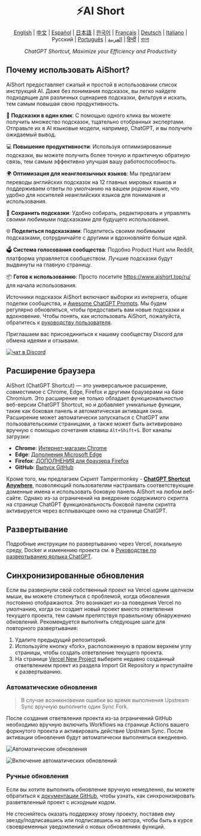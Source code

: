 <h1 align="center">
⚡️AI Short
</h1>
<p align="center">
    <a href="/README-en.md">English</a> | <a href="/README.md">中文</a> |
<a href="./README-es.md">Español</a> |
<a href="./README-ja.md">日本語</a> |
<a href="./README-ko.md">한국어</a> |
<a href="./README-fr.md">Français</a> |
<a href="./README-de.md">Deutsch</a> |
<a href="./README-it.md">Italiano</a> |
Русский |
<a href="./README-pt.md">Português</a> |
<a href="./README-ar.md">العربية</a> |
<a href="./README-hi.md">हिन्दी</a> |
<a href="./README-bn.md">বাংলা</a>
</p>
<p align="center">
    <em>ChatGPT Shortcut, Maximize your Efficiency and Productivity</em>
</p>

## Почему использовать AiShort?

AiShort предоставляет сжатый и простой в использовании список инструкций AI. Даже без понимания подсказок, вы легко найдете подходящие для различных сценариев подсказки, фильтруя и искать, тем самым повышая свою продуктивность.

🚀 **Подсказки в один клик**: С помощью одного клика вы можете получить множество подсказок, тщательно отобранных экспертами. Отправьте их в AI языковые модели, например, ChatGPT, и вы получите ожидаемый вывод.

💻 **Повышение продуктивности**: Используя оптимизированные подсказки, вы можете получить более точную и практичную обратную связь, тем самым эффективно улучшая вашу работоспособность.

🌍 **Оптимизация для неанглоязычных языков**: Мы предлагаем переводы английских подсказок на 12 главных мировых языков и поддерживаем ответы по умолчанию на вашем родном языке, что удобно для носителей неанглийских языков для понимания и использования.

💾 **Сохранить подсказки**: Удобно собирать, редактировать и управлять своими любимыми подсказками для будущего использования.

🌐 **Поделиться подсказками**: Поделитесь своими любимыми подсказками, сотрудничайте с другими и вдохновляйте больше идей.

🗳️ **Система голосования сообщества**: Подобно Product Hunt или Reddit, платформа управляется сообществом. Лучшие подсказки будут выдвинуты на главную страницу.

📦 **Готов к использованию**: Просто посетите https://www.aishort.top/ru/ для начала использования.

Источники подсказок AiShort включают выборки из интернета, общие поделки сообщества, и [Awesome ChatGPT Prompts](https://github.com/f/awesome-chatgpt-prompts). Мы будем регулярно обновляться, чтобы предоставить вам новые подсказки и вдохновение. Чтобы понять, как использовать AiShort, пожалуйста, обратитесь к [руководству пользователя](https://www.aishort.top/ru/docs/guides/getting-started).

Приглашаем вас присоединиться к нашему сообществу Discord для обмена идеями и отзывами.

<a href="https://discord.gg/PZTQfJ4GjX">
   <img src="https://img.shields.io/discord/1048780149899939881?color=%2385c8c8&label=Discord&logo=discord&style=for-the-badge" alt="чат в Discord" />
</a>

## Расширение браузера

AiShort (ChatGPT Shortcut) — это универсальное расширение, совместимое с Chrome, Edge, Firefox и другими браузерами на базе Chromium. Это расширение не только обладает функциональностью веб-версии ChatGPT Shortcut, но и добавляет уникальные функции, такие как боковая панель и автоматическая активация окна. Расширение может автоматически запускаться с ChatGPT или пользовательскими страницами, а также может быть активировано вручную с помощью сочетания клавиш `Alt+Shift+S`. Вот каналы загрузки:

- **Chrome**: [Интернет-магазин Chrome](https://chrome.google.com/webstore/detail/chatgpt-shortcut/blcgeoojgdpodnmnhfpohphdhfncblnj)
- **Edge**: [Дополнения Microsoft Edge](https://microsoftedge.microsoft.com/addons/detail/chatgpt-shortcut/hnggpalhfjmdhhmgfjpmhlfilnbmjoin)
- **Firefox**: [ДОПОЛНЕНИЯ для браузера Firefox](https://addons.mozilla.org/addon/chatgpt-shortcut/)
- **GitHub**: [Выпуск GitHub](https://github.com/rockbenben/ChatGPT-Shortcut/releases/latest)

Кроме того, мы предлагаем Скрипт Tampermonkey - [**ChatGPT Shortcut Anywhere**](https://greasyfork.org/scripts/482907-chatgpt-shortcut-anywhere), позволяющий пользователям настраивать соответствующие доменные имена и использовать боковую панель AiShort на любом веб-сайте. Однако из-за ограничений на внедрение содержимого скрипта на странице ChatGPT функциональность боковой панели скрипта активируется через всплывающее окно на странице ChatGPT.

## Развертывание

Подробные инструкции по развертыванию через Vercel, локальную среду, Docker и изменению проекта см. в [Руководстве по развертыванию ярлыка ChatGPT](https://www.aishort.top/ru/docs/deploy).

## Синхронизированные обновления

Если вы развернули свой собственный проект на Vercel одним щелчком мыши, вы можете столкнуться с проблемой, когда обновления постоянно отображаются. Это возникает из-за поведения Vercel по умолчанию, когда он создает новый проект вместо ответвления текущего проекта, тем самым препятствуя правильному обнаружению обновлений. Рекомендуется выполнить следующие шаги для повторного развертывания:

1. Удалите предыдущий репозиторий.
2. Используйте кнопку «fork», расположенную в правом верхнем углу страницы, чтобы создать ответвление текущего проекта.
3. На странице [Vercel New Project](https://vercel.com/new) выберите недавно созданный ответвлением проект из раздела Import Git Repository и приступайте к развертыванию.

### Автоматические обновления

> В случае возникновения ошибки во время выполнения Upstream Sync вручную выполните один Sync Fork.

После создания ответвления проекта из-за ограничений GitHub необходимо вручную включить Workflows на странице Actions вашего форкнутого проекта и активировать действие Upstream Sync. После активации обновления будут автоматически выполняться ежедневно.

![Автоматические обновления](https://img.newzone.top/2023-05-19-11-57-59.png?imageMogr2/format/webp)

![Включение автоматических обновлений](https://img.newzone.top/2023-05-19-11-59-26.png?imageMogr2/format/webp)

### Ручные обновления

Если вы хотите выполнить обновление вручную немедленно, вы можете обратиться к [документации GitHub](https://docs.github.com/en/pull-requests/collaborating-with-pull-requests/working-with-forks/syncing-a-fork), чтобы узнать, как синхронизировать разветвленный проект с исходным кодом.

Не стесняйтесь оказать поддержку этому проекту, поставив ему звезду/подписавшись или подписавшись на автора, чтобы быть в курсе своевременных уведомлений о новых обновлениях функций.
